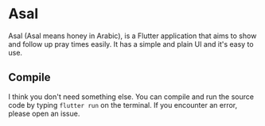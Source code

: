 # Asal

Asal (Asal means honey in Arabic), is a Flutter application that aims to show and follow up pray times easily. It has a simple and plain UI and it's easy to use.

## Compile

I think you don't need something else. You can compile and run the source code by typing `flutter run` on the terminal. If you encounter an error, please open an issue.

